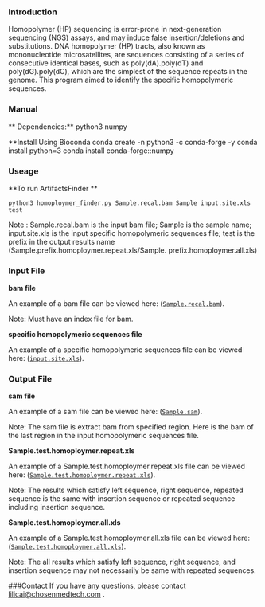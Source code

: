 ### Introduction

Homopolymer (HP) sequencing is error-prone in next-generation sequencing (NGS) assays, and may induce false insertion/deletions and substitutions. DNA homopolymer (HP) tracts, also known as mononucleotide microsatellites, are sequences consisting of a series of consecutive identical bases, such as poly(dA).poly(dT) and poly(dG).poly(dC), which are the simplest of the sequence repeats in the genome. This program aimed to identify the specific homopolymeric sequences.


### Manual

** Dependencies:**
	python3
	numpy

**Install Using Bioconda
 	conda create -n python3 -c conda-forge -y
 	conda install python=3
 	conda install conda-forge::numpy

### Useage

**To run ArtifactsFinder **

	python3 homoploymer_finder.py Sample.recal.bam Sample input.site.xls test

Note : 
Sample.recal.bam is the input bam file; 
Sample is the sample name; 
input.site.xls is the input specific homopolymeric sequences file; 
test is the prefix in the output results name (Sample.prefix.homoploymer.repeat.xls/Sample. prefix.homoploymer.all.xls)


### Input File
**bam file**

An example of a bam file can be viewed here: ([`Sample.recal.bam`](Homoploymer/example/Sample.recal.bam)).

Note: Must have an index file for bam.

**specific homopolymeric sequences file**

An example of a specific homopolymeric sequences file can be viewed here: ([`input.site.xls`](Homoploymer/example/input.site.xls)).

### Output File
**sam file**

An example of a sam file can be viewed here: ([`Sample.sam`](Homoploymer/example/Sample.sam)).

Note: The sam file is extract bam from specified region. Here is the bam of the last region in the input homopolymeric sequences file.

**Sample.test.homoploymer.repeat.xls**

An example of a Sample.test.homoploymer.repeat.xls file can be viewed here: ([`Sample.test.homoploymer.repeat.xls`](Homoploymer/example/Sample.test.homoploymer.repeat.xls)).

Note: The results which satisfy left sequence, right sequence, repeated sequence is the same with insertion sequence or repeated sequence including insertion sequence.

**Sample.test.homoploymer.all.xls**

An example of a Sample.test.homoploymer.all.xls file can be viewed here: ([`Sample.test.homoploymer.all.xls`](Homoploymer/example/Sample.test.homoploymer.all.xls)).

Note: The all results which satisfy left sequence, right sequence, and insertion sequence may not necessarily be same with repeated sequences.

###Contact
If you have any questions, please contact lilicai@chosenmedtech.com .
